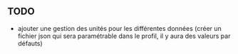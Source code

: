## TODO
- ajouter une gestion des unités pour les différentes données (créer un fichier json qui sera paramétrable dans le profil, il y aura des valeurs par défauts)